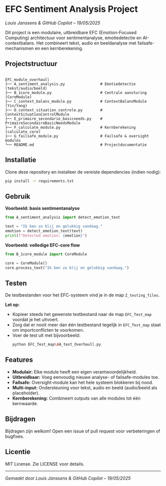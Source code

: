 # EFC Sentiment Analysis Project

*Louis Janssens & GitHub Copilot – 19/05/2025*

Dit project is een modulaire, uitbreidbare EFC (Emotion-Focused Computing) architectuur voor sentimentanalyse, emotiedetectie en AI-contextbalans. Het combineert tekst, audio en beeldanalyse met failsafe-mechanismen en een kernberekening.

## Projectstructuur

```

EFC_module_overhaull
├── A_sentiment_analysis.py                # Emotiedetectie (tekst/audio/beeld)
├── B_1core_module.py                      # Centrale aansturing (CoreModule)
├── C_context_balans_module.py             # ContextBalansModule (Yin/Yang)
├── D_context_situation_controle.py        # ContextSituationControlModule
├── E_primaire_secondarie_basicneeds.py    # PrimaireSecondaireBasicNeedsModule
├── F_calculate_module.py                  # Kernberekening (calculate_core)
├── G_failsafe_module.py                   # Failsafe & oversight modules
└── README.md                              # Projectdocumentatie

```

## Installatie

Clone deze repository en installeer de vereiste dependencies (indien nodig):

```bash
pip install -r requirements.txt
```

## Gebruik

**Voorbeeld: basis sentimentanalyse**

```python
from A_sentiment_analysis import detect_emotion_text

text = "Ik ben zo blij en gelukkig vandaag."
emotion = detect_emotion_text(text)
print(f"Detected emotion: {emotion}")
```

**Voorbeeld: volledige EFC-core flow**

```python
from B_1core_module import CoreModule

core = CoreModule()
core.process_text("Ik ben zo blij en gelukkig vandaag.")
```

## Testen

De testbestanden voor het EFC-systeem vind je in de map `Z_testing_files`.  

**Let op:**  

- Kopieer steeds het gewenste testbestand naar de map `EFC_Test_map` voordat je het uitvoert.
- Zorg dat er nooit meer dan één testbestand tegelijk in `EFC_Test_map` staat om importconflicten te voorkomen.
- Voer de test uit met bijvoorbeeld:
  ```bash
  python EFC_Test_map\AA_test_Overhaull.py
  ```

## Features

- **Modulair:** Elke module heeft een eigen verantwoordelijkheid.
- **Uitbreidbaar:** Voeg eenvoudig nieuwe analyse- of failsafe-modules toe.
- **Failsafe:** Oversight-module kan het hele systeem blokkeren bij nood.
- **Multi-input:** Ondersteuning voor tekst, audio en beeld (audio/beeld als placeholder).
- **Kernberekening:** Combineert outputs van alle modules tot één kernwaarde.

## Bijdragen

Bijdragen zijn welkom! Open een issue of pull request voor verbeteringen of bugfixes.

## Licentie

MIT License. Zie LICENSE voor details.

---
*Gemaakt door Louis Janssens & GitHub Copilot – 19/05/2025*